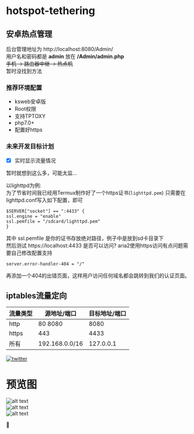 # hotspot-tethering
## 安卓热点管理 
     
后台管理地址为 http://localhost:8080/Admin/  
用户名和密码都是 __admin__ 放在 **/Admin/admin.php**  
~~手机 -> 路由器中继 -> 热点机~~  
暂时没找到方法  
     
### 推荐环境配置
- ksweb安卓版
- Root权限
- 支持TPTOXY
- php7.0+
- 配置好https

### 未来开发目标计划  
- [x] 实时显示流量情况  
 
暂时就想到这么多，可能太监...

以lighttpd为例:  
为了节省时间我已经用Termux制作好了一个https证书(`lighttpd.pem`)
只需要在lighttpd.conf写入如下配置，即可
```
$SERVER["socket"] == ":4433" { 
ssl.engine = "enable" 
ssl.pemfile = "/sdcard/lighttpd.pem" 
}
```
其中 ssl.pemfile 是你的证书存放绝对路径，例子中是放到sd卡目录下  
然后测试 https://localhost:4433 是否可以访问? aria2使用https访问有点问题需要自己修改配置支持
```
server.error-handler-404 = "/" 
```
再添加一个404的出错页面，这样用户访问任何域名都会跳转到我们的认证页面。  


iptables流量定向  
--------  

流量类型  | 源地址/端口 | 目标地址/端口 |
--------- | --------| --------- |
http  | 80 8080 | 8080 |
https  | 443 | 4433 | 
所有  | 192.168.0.0/16 | 127.0.0.1 |    

[![twitter](/img/twitter.png "我的推特，欢迎关注")](https://mobile.twitter.com/QXGFW)

     
          

# 预览图
![alt text](1.png)  
![alt text](2.png)  
![alt text](3.png)  

:underage:
